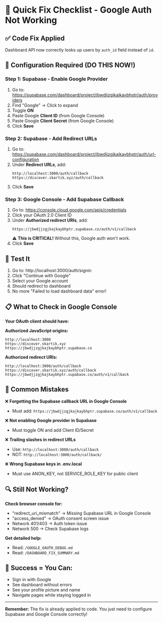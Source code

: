 # 🚨 Quick Fix Checklist - Google Auth Not Working

## ✅ Code Fix Applied
Dashboard API now correctly looks up users by `auth_id` field instead of `id`.

## 🔧 Configuration Required (DO THIS NOW!)

### Step 1: Supabase - Enable Google Provider
1. Go to: https://supabase.com/dashboard/project/jbwdjjzgjkajkaybhptr/auth/providers
2. Find "Google" → Click to expand
3. Toggle **ON**
4. Paste Google **Client ID** (from Google Console)
5. Paste Google **Client Secret** (from Google Console)
6. Click **Save**

### Step 2: Supabase - Add Redirect URLs
1. Go to: https://supabase.com/dashboard/project/jbwdjjzgjkajkaybhptr/auth/url-configuration
2. Under **Redirect URLs**, add:
   ```
   http://localhost:3000/auth/callback
   https://discover.skartik.xyz/auth/callback
   ```
3. Click **Save**

### Step 3: Google Console - Add Supabase Callback
1. Go to: https://console.cloud.google.com/apis/credentials
2. Click your OAuth 2.0 Client ID
3. Under **Authorized redirect URIs**, add:
   ```
   https://jbwdjjzgjkajkaybhptr.supabase.co/auth/v1/callback
   ```
   ⚠️ **This is CRITICAL!** Without this, Google auth won't work.
4. Click **Save**

## 🧪 Test It

1. Go to: http://localhost:3000/auth/signin
2. Click "Continue with Google"
3. Select your Google account
4. Should redirect to dashboard
5. No more "Failed to load dashboard data" error!

## 📋 What to Check in Google Console

**Your OAuth client should have:**

**Authorized JavaScript origins:**
```
http://localhost:3000
https://discover.skartik.xyz
https://jbwdjjzgjkajkaybhptr.supabase.co
```

**Authorized redirect URIs:**
```
http://localhost:3000/auth/callback
https://discover.skartik.xyz/auth/callback
https://jbwdjjzgjkajkaybhptr.supabase.co/auth/v1/callback
```

## 🎯 Common Mistakes

❌ **Forgetting the Supabase callback URL in Google Console**
- Must add: `https://jbwdjjzgjkajkaybhptr.supabase.co/auth/v1/callback`

❌ **Not enabling Google provider in Supabase**
- Must toggle ON and add Client ID/Secret

❌ **Trailing slashes in redirect URLs**
- Use: `http://localhost:3000/auth/callback`
- NOT: `http://localhost:3000/auth/callback/`

❌ **Wrong Supabase keys in .env.local**
- Must use ANON_KEY, not SERVICE_ROLE_KEY for public client

## 🔍 Still Not Working?

**Check browser console for:**
- "redirect_uri_mismatch" → Missing Supabase URL in Google Console
- "access_denied" → OAuth consent screen issue
- Network 401/403 → Auth token issue
- Network 500 → Check Supabase logs

**Get detailed help:**
- Read: `/GOOGLE_OAUTH_DEBUG.md`
- Read: `/DASHBOARD_FIX_SUMMARY.md`

## 🎉 Success = You Can:
- Sign in with Google
- See dashboard without errors
- See your profile picture and name
- Navigate pages while staying logged in

---

**Remember:** The fix is already applied to code. You just need to configure Supabase and Google Console correctly!
